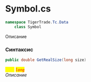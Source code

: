 
# Symbol.cs
```csharp
namespace TigerTrade.Tc.Data  
    class Symbol
```

Описание

### Синтаксис
```csharp
public double GetRealSize(long size)
```

<mark style="color:yellow;">`size`</mark> <mark style="color:red;">*`long`*</mark>  
 *Описание*  
  

                    
                    